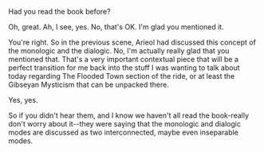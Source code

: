 Had you read the book before?

Oh, great. Ah, I see, yes. No, that's OK. I'm glad you mentioned it.

You're right. So in the previous scene, Arieol had discussed this concept of the monologic and the dialogic. No, I'm actually really glad that you mentioned that. That's a very important contextual piece that will be a perfect transition for me back into the stuff I was wanting to talk about today regarding The Flooded Town section of the ride, or at least the Gibseyan Mysticism that can be unpacked there.

Yes, yes.

So if you didn't hear them, and I know we haven't all read the book-really don't worry about it--they were saying that the monologic and dialogic modes are discussed as two interconnected, maybe even inseparable modes.